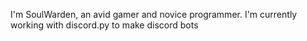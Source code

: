 I'm SoulWarden, an avid gamer and novice programmer. I'm currently working with discord.py to make discord bots

<!---
SoulWarden1/SoulWarden1 is a ✨ special ✨ repository because its `README.md` (this file) appears on your GitHub profile.
You can click the Preview link to take a look at your changes.
--->
